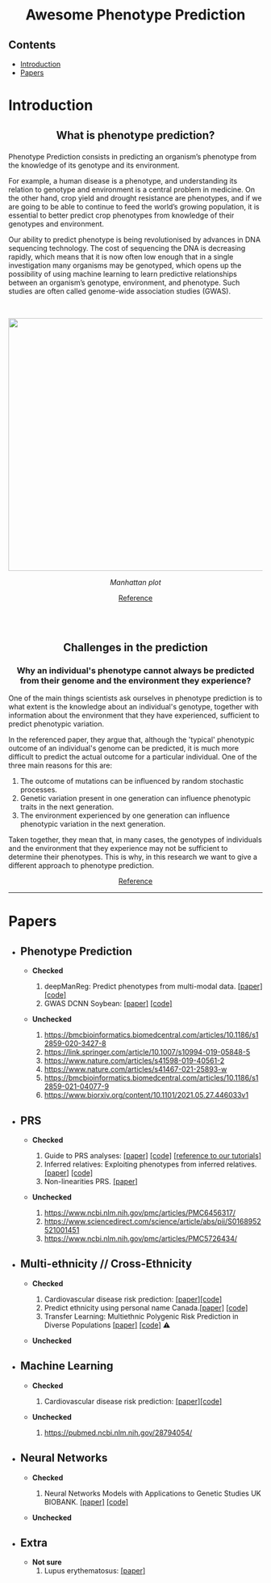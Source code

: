 # <p align="center"> Awesome Phenotype Prediction </p> 

## Contents
- [Introduction](#introduction)
- [Papers](#papers)


# Introduction
## <p align="center"> What is phenotype prediction? </p>
 
Phenotype Prediction consists in predicting an organism’s phenotype from the knowledge of its genotype and its environment. 

For example, a human disease is a phenotype, and understanding its relation to genotype and environment is a central problem in medicine. On the other hand, crop yield and drought resistance are phenotypes, and if we are going to be able to continue to feed the world’s growing population, it is essential to better predict crop phenotypes from knowledge of their genotypes and environment. 

Our ability to predict phenotype is being revolutionised by advances in DNA sequencing technology. The cost of sequencing the DNA is decreasing rapidly, which means that it is now often low enough that in a single investigation many organisms may be genotyped, which opens up the possibility of using machine learning to learn predictive relationships between an organism’s genotype, environment, and phenotype. Such studies are often called genome-wide association studies (GWAS).
<br />



</br>

<p align="center">
  <img width="650" height="500" src="https://user-images.githubusercontent.com/90758727/162408525-5cb042f9-e708-4e55-87be-8c99e865f808.png">
</p>

<div style="margin-top: 0px;">
<p align="center">
<em>Manhattan plot</em>
</p>
</div>


<p align="center">
<a href="https://www.genome.gov/genetics-glossary/Genome-Wide-Association-Studies" align= "center">Reference</a>
</p>
<br />



</br>

## <p align="center"> Challenges in the prediction </p>
### <p align = 'center'> Why an individual's phenotype cannot always be predicted from their genome and the environment they experience? </p>

One of the main things scientists ask ourselves in phenotype prediction is to what extent is the knowledge about an individual's genotype, together with information about the environment that they have experienced, sufficient to predict phenotypic variation.

In the referenced paper, they argue that, although the 'typical' phenotypic outcome of an individual's genome can be predicted, it is much more difficult to predict the actual outcome for a particular individual. One of the three main reasons for this are:
1. The outcome of mutations can be influenced by random stochastic processes. 
2. Genetic variation present in one generation can influence phenotypic traits in the next generation.
3. The environment experienced by one generation can influence phenotypic variation in the next generation. 

Taken together, they mean that, in many cases, the genotypes of individuals and the environment that they experience may not be sufficient to determine their phenotypes. This is why, in this research we want to give a different approach to phenotype prediction.

<p align="center">
<a href="https://pubmed.ncbi.nlm.nih.gov/22934970/" align= "center">Reference</a>
</p>


  
  
  

---

# Papers

  - ## Phenotype Prediction
    - **Checked**
       1. deepManReg: Predict phenotypes from multi-modal data. [[paper]](https://www.nature.com/articles/s43588-021-00185-x) [[code]](https://github.com/daifengwanglab/deepManReg)
       2. GWAS DCNN Soybean: [[paper]](https://www.frontiersin.org/articles/10.3389/fgene.2019.01091/full) [[code]](https://github.com/kateyliu/DL_gwas)
    
    
    - **Unchecked**
      1. https://bmcbioinformatics.biomedcentral.com/articles/10.1186/s12859-020-3427-8
      2. https://link.springer.com/article/10.1007/s10994-019-05848-5
      3. https://www.nature.com/articles/s41598-019-40561-2
      4. https://www.nature.com/articles/s41467-021-25893-w
      5. https://bmcbioinformatics.biomedcentral.com/articles/10.1186/s12859-021-04077-9
      6. https://www.biorxiv.org/content/10.1101/2021.05.27.446033v1 
    
  - ## PRS
    - **Checked**
      1. Guide to PRS analyses: [[paper]](https://www.ncbi.nlm.nih.gov/pmc/articles/PMC7612115/) [[code]](https://choishingwan.github.io/PRS-Tutorial/) [[reference to our tutorials]](https://github.com/AI-sandbox/Getting-Started/blob/main/video_tutorial.md)
      2. Inferred relatives: Exploiting phenotypes from inferred relatives. [[paper]](https://www.nature.com/articles/s41467-020-16829-x) [[code]](https://github.com/bulik/ldsc)
      3. Non-linearities PRS. [[paper]](https://www.medrxiv.org/content/10.1101/2021.07.09.21260288v1.full)
 
    - **Unchecked**
      1. https://www.ncbi.nlm.nih.gov/pmc/articles/PMC6456317/
      2. https://www.sciencedirect.com/science/article/abs/pii/S0168952521001451
      3. https://www.ncbi.nlm.nih.gov/pmc/articles/PMC5726434/
    
  - ## Multi-ethnicity // Cross-Ethnicity
    - **Checked**
      1. Cardiovascular disease risk prediction: [[paper]](https://www.nature.com/articles/s41746-020-00331-1)[[code]](https://github.com/atward424/ASCVD_ML/)
      2. Predict ethnicity using personal name Canada.[[paper]](https://journals.plos.org/plosone/article?id=10.1371/journal.pone.0241239) [[code]](https://github.com/kaionwong/ethnicity-ml-prediction)
      3. Transfer Learning: Multiethnic Polygenic Risk Prediction in Diverse Populations [[paper]](https://www.biorxiv.org/content/10.1101/2022.03.30.486333v1.full.pdf) [[code]](https://github.com/mxxptian/TL-Multi.gi) :warning:
      
    - **Unchecked**
      
     
    
  - ## Machine Learning
    - **Checked**
      1. Cardiovascular disease risk prediction: [[paper]](https://www.nature.com/articles/s41746-020-00331-1)[[code]](https://github.com/atward424/ASCVD_ML/)  
      
    - **Unchecked**
      1. https://pubmed.ncbi.nlm.nih.gov/28794054/ 

- ## Neural Networks
    - **Checked**
      1. Neural Networks Models with Applications to Genetic Studies UK BIOBANK. [[paper]](https://www.proquest.com/openview/61637c22f25bb23a85eec1c4b157ce71/1?pq-origsite=gscholar&cbl=18750&diss=y) [[code]](https://github.com/szhang0629/FNN)
      
    - **Unchecked** 
    
- ## Extra
   - **Not sure**
     1. Lupus erythematosus: [[paper]](https://www.nature.com/articles/s41467-019-11845-y) 
